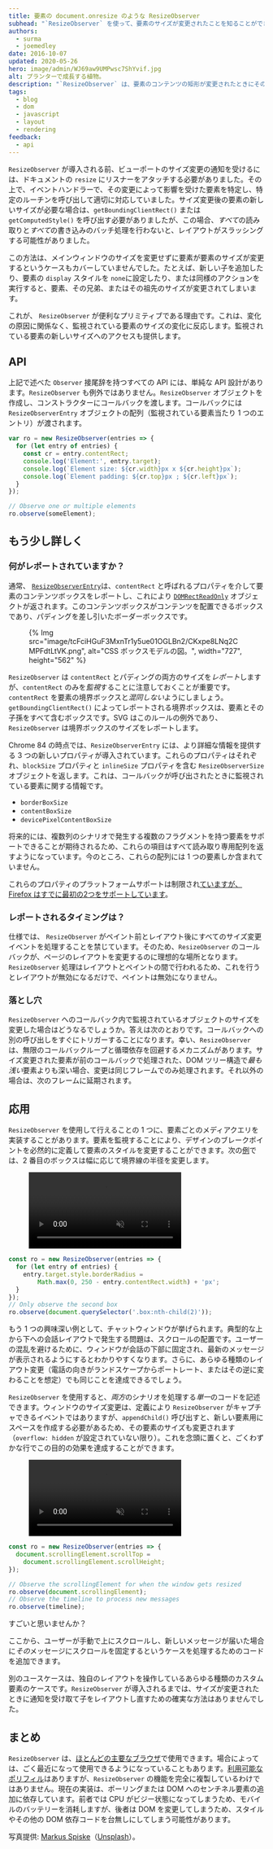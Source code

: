 ```yaml
---
title: 要素の document.onresize のような ResizeObserver
subhead: "`ResizeObserver` を使って、要素のサイズが変更されたことを知ることができます。"
authors:
  - surma
  - joemedley
date: 2016-10-07
updated: 2020-05-26
hero: image/admin/WJ69aw9UMPwsc7ShYvif.jpg
alt: プランターで成長する植物。
description: "`ResizeObserver` は、要素のコンテンツの矩形が変更されたときにそのことを通知するため、それに合わせて反応することができます。"
tags:
  - blog
  - dom
  - javascript
  - layout
  - rendering
feedback:
  - api
---
```


`ResizeObserver` が導入される前、ビューポートのサイズ変更の通知を受けるには、ドキュメントの `resize` にリスナーをアタッチする必要がありました。その上で、イベントハンドラーで、その変更によって影響を受けた要素を特定し、特定のルーチンを呼び出して適切に対応していました。サイズ変更後の要素の新しいサイズが必要な場合は、`getBoundingClientRect()` または `getComputedStyle()` を呼び出す必要がありましたが、この場合、*すべて*の読み取りと*すべて*の書き込みのバッチ処理を行わないと、レイアウトがスラッシングする可能性がありました。

この方法は、メインウィンドウのサイズを変更せずに要素が要素のサイズが変更するというケースもカバーしていませんでした。たとえば、新しい子を追加したり、要素の `display` スタイルを `none`に設定したり、または同様のアクションを実行すると、要素、その兄弟、またはその祖先のサイズが変更されてしまいます。

これが、 `ResizeObserver` が便利なプリミティブである理由です。これは、変化の原因に関係なく、監視されている要素のサイズの変化に反応します。監視されている要素の新しいサイズへのアクセスも提供します。

## API

上記で述べた `Observer` 接尾辞を持つすべての API には、単純な API 設計があります。`ResizeObserver` も例外ではありません。`ResizeObserver` オブジェクトを作成し、コンストラクターにコールバックを渡します。コールバックには `ResizeObserverEntry` オブジェクトの配列（監視されている要素当たり 1 つのエントリ）が渡されます。

```js
var ro = new ResizeObserver(entries => {
  for (let entry of entries) {
    const cr = entry.contentRect;
    console.log('Element:', entry.target);
    console.log(`Element size: ${cr.width}px x ${cr.height}px`);
    console.log(`Element padding: ${cr.top}px ; ${cr.left}px`);
  }
});

// Observe one or multiple elements
ro.observe(someElement);
```

## もう少し詳しく

### 何がレポートされていますか？

通常、 [`ResizeObserverEntry`](https://developer.mozilla.org/docs/Web/API/ResizeObserverEntry)は、`contentRect` と呼ばれるプロパティを介して要素のコンテンツボックスをレポートし、これにより [`DOMRectReadOnly`](https://developer.mozilla.org/docs/Web/API/DOMRectReadOnly) オブジェクトが返されます。このコンテンツボックスがコンテンツを配置できるボックスであり、パディングを差し引いたボーダーボックスです。

<figure class="w-figure">{% Img src="image/tcFciHGuF3MxnTr1y5ue01OGLBn2/CKxpe8LNq2CMPFdtLtVK.png", alt="CSS ボックスモデルの図。", width="727", height="562" %}</figure>

`ResizeObserver` は `contentRect` とパディングの両方のサイズを*レポート*しますが、`contentRect` のみを*監視*することに注意しておくことが重要です。`contentRect`  を要素の境界ボックスと*混同しない*ようにしましょう。`getBoundingClientRect()` によってレポートされる境界ボックスは、要素とその子孫をすべて含むボックスです。SVG はこのルールの例外であり、`ResizeObserver` は境界ボックスのサイズをレポートします。

Chrome 84 の時点では、`ResizeObserverEntry` には、より詳細な情報を提供する 3 つの新しいプロパティが導入されています。これらのプロパティはそれぞれ、`blockSize` プロパティと `inlineSize` プロパティを含む `ResizeObserverSize` オブジェクトを返します。これは、コールバックが呼び出されたときに監視されている要素に関する情報です。

- `borderBoxSize`
- `contentBoxSize`
- `devicePixelContentBoxSize`

将来的には、複数列のシナリオで発生する複数のフラグメントを持つ要素をサポートできることが期待されるため、これらの項目はすべて読み取り専用配列を返すようになっています。今のところ、これらの配列には 1 つの要素しか含まれていません。

これらのプロパティのプラットフォームサポートは制限され[ていますが、](https://developer.mozilla.org/docs/Web/API/ResizeObserverEntry#Browser_compatibility)[Firefox はすでに最初の2つをサポートしています](https://developer.mozilla.org/docs/Web/API/ResizeObserverEntry#Browser_compatibility)。

### レポートされるタイミングは？

仕様では、 `ResizeObserver` がペイント前とレイアウト後にすべてのサイズ変更イベントを処理することを禁じています。そのため、`ResizeObserver` のコールバックが、ページのレイアウトを変更するのに理想的な場所となります。`ResizeObserver` 処理はレイアウトとペイントの間で行われるため、これを行うとレイアウトが無効になるだけで、ペイントは無効になりません。

### 落とし穴

`ResizeObserver` へのコールバック内で監視されているオブジェクトのサイズを変更した場合はどうなるでしょうか。答えは次のとおりです。コールバックへの別の呼び出しをすぐにトリガーすることになります。幸い、`ResizeObserver` は、無限のコールバックループと循環依存を回避するメカニズムがあります。サイズ変更された要素が前のコールバックで処理された、DOM ツリー構造で*最も浅い*要素よりも深い場合、変更は同じフレームでのみ処理されます。それ以外の場合は、次のフレームに延期されます。

## 応用

`ResizeObserver` を使用して行えることの 1 つに、要素ごとのメディアクエリを実装することがあります。要素を監視することにより、デザインのブレークポイントを必然的に定義して要素のスタイルを変更することができます。次の[例](https://googlechrome.github.io/samples/resizeobserver/)では、2 番目のボックスは幅に応じて境界線の半径を変更します。

<figure class="w-figure">
  <video controls autoplay loop muted class="w-screenshot">
    <source src="https://storage.googleapis.com/webfundamentals-assets/resizeobserver/elem-mq_vp8.webm" type="video/webm; codecs=vp8">
    <source src="https://storage.googleapis.com/webfundamentals-assets/resizeobserver/elem-mq_x264.mp4" type="video/mp4; codecs=h264">
  </source></source></video></figure>

```js
const ro = new ResizeObserver(entries => {
  for (let entry of entries) {
    entry.target.style.borderRadius =
        Math.max(0, 250 - entry.contentRect.width) + 'px';
  }
});
// Only observe the second box
ro.observe(document.querySelector('.box:nth-child(2)'));
```

もう 1 つの興味深い例として、チャットウィンドウが挙げられます。典型的な上から下への会話レイアウトで発生する問題は、スクロールの配置です。ユーザーの混乱を避けるために、ウィンドウが会話の下部に固定され、最新のメッセージが表示されるようにするとわかりやすくなります。さらに、あらゆる種類のレイアウト変更（電話の向きがランドスケープからポートレート、またはその逆に変わることを想定）でも同じことを達成できるでしょう。

`ResizeObserver` を使用すると、*両方*のシナリオを処理する*単一*のコードを記述できます。ウィンドウのサイズ変更は、定義により `ResizeObserver` がキャプチャできるイベントではありますが、`appendChild()` 呼び出すと、新しい要素用にスペースを作成する必要があるため、その要素のサイズも変更されます（`overflow: hidden` が設定されていない限り）。これを念頭に置くと、ごくわずかな行でこの目的の効果を達成することができます。

<figure class="w-figure">
 <video controls autoplay loop muted class="w-screenshot">
   <source src="https://storage.googleapis.com/webfundamentals-assets/resizeobserver/chat_vp8.webm" type="video/webm; codecs=vp8">
   <source src="https://storage.googleapis.com/webfundamentals-assets/resizeobserver/chat_x264.mp4" type="video/mp4; codecs=h264">
 </source></source></video></figure>

```js
const ro = new ResizeObserver(entries => {
  document.scrollingElement.scrollTop =
    document.scrollingElement.scrollHeight;
});

// Observe the scrollingElement for when the window gets resized
ro.observe(document.scrollingElement);
// Observe the timeline to process new messages
ro.observe(timeline);
```

すごいと思いませんか？

ここから、ユーザーが手動で上にスクロールし、新しいメッセージが届いた場合に*その*メッセージにスクロールを固定するというケースを処理するためのコードを追加できます。

別のユースケースは、独自のレイアウトを操作しているあらゆる種類のカスタム要素のケースです。`ResizeObserver` が導入されるまでは、サイズが変更されたときに通知を受け取て子をレイアウトし直すための確実な方法はありませんでした。

## まとめ

`ResizeObserver` は、[ほとんどの主要なブラウザ](https://developer.mozilla.org/docs/Web/API/ResizeObserver#Browser_compatibility)で使用できます。場合によっては、ごく最近になって使用できるようになっていることもあります。[利用可能なポリフィル](https://github.com/WICG/ResizeObserver/issues/3)はありますが、`ResizeObserver` の機能を完全に複製しているわけではありません。現在の実装は、ポーリングまたは DOM へのセンチネル要素の追加に依存しています。前者では CPU がビジー状態になってしまうため、モバイルのバッテリーを消耗しますが、後者は DOM を変更してしまうため、スタイルやその他の DOM 依存コードを台無しにしてしまう可能性があります。

写真提供: [Markus Spiske](https://unsplash.com/@markusspiske?utm_source=unsplash&utm_medium=referral&utm_content=creditCopyText)（[Unsplash](https://unsplash.com/s/photos/observe-growth?utm_source=unsplash&utm_medium=referral&utm_content=creditCopyText)）。
